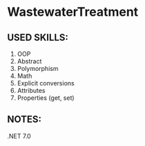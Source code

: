 # WastewaterTreatment
USED SKILLS:
--------------
1. OOP
2. Abstract
3. Polymorphism
4. Math
5. Explicit conversions
6. Attributes
7. Properties (get, set)

NOTES:
-------------
.NET 7.0
